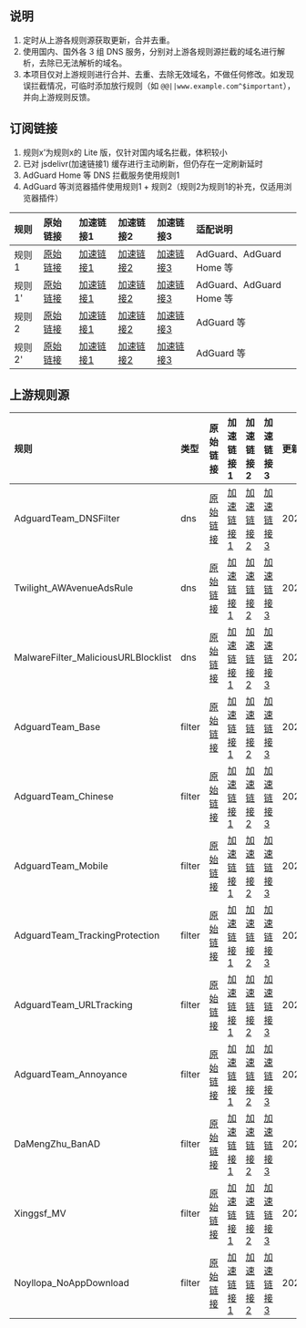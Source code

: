## 说明
1. 定时从上游各规则源获取更新，合并去重。
2. 使用国内、国外各 3 组 DNS 服务，分别对上游各规则源拦截的域名进行解析，去除已无法解析的域名。
3. 本项目仅对上游规则进行合并、去重、去除无效域名，不做任何修改。如发现误拦截情况，可临时添加放行规则（如 `@@||www.example.com^$important`），并向上游规则反馈。

## 订阅链接
1. 规则x’为规则x的 Lite 版，仅针对国内域名拦截，体积较小
2. 已对 jsdelivr(加速链接1) 缓存进行主动刷新，但仍存在一定刷新延时
3. AdGuard Home 等 DNS 拦截服务使用规则1
4. AdGuard 等浏览器插件使用规则1 + 规则2（规则2为规则1的补充，仅适用浏览器插件）

| 规则 | 原始链接 | 加速链接1 | 加速链接2 | 加速链接3 | 适配说明 |
|:-|:-|:-|:-|:-|:-|
| 规则1 | [原始链接](https://raw.githubusercontent.com/C9LG/Blocklists/main/rules/adblockdns.txt) | [加速链接1](https://gcore.jsdelivr.net/gh/C9LG/Blocklists@main/rules/adblockdns.txt) | [加速链接2](https://github.boki.moe/https://raw.githubusercontent.com/C9LG/Blocklists/main/rules/adblockdns.txt) | [加速链接3](https://ghfast.top/https://raw.githubusercontent.com/C9LG/Blocklists/main/rules/adblockdns.txt) | AdGuard、AdGuard Home 等 |
| 规则1' | [原始链接](https://raw.githubusercontent.com/C9LG/Blocklists/main/rules/adblockdnslite.txt) | [加速链接1](https://gcore.jsdelivr.net/gh/C9LG/Blocklists@main/rules/adblockdnslite.txt) | [加速链接2](https://github.boki.moe/https://raw.githubusercontent.com/C9LG/Blocklists/main/rules/adblockdnslite.txt) | [加速链接3](https://ghfast.top/https://raw.githubusercontent.com/C9LG/Blocklists/main/rules/adblockdnslite.txt) | AdGuard、AdGuard Home 等 |
| 规则2 | [原始链接](https://raw.githubusercontent.com/C9LG/Blocklists/main/rules/adblockfilters.txt) | [加速链接1](https://gcore.jsdelivr.net/gh/C9LG/Blocklists@main/rules/adblockfilters.txt) | [加速链接2](https://github.boki.moe/https://raw.githubusercontent.com/C9LG/Blocklists/main/rules/adblockfilters.txt) | [加速链接3](https://ghfast.top/https://raw.githubusercontent.com/C9LG/Blocklists/main/rules/adblockfilters.txt) | AdGuard 等 |
| 规则2' | [原始链接](https://raw.githubusercontent.com/C9LG/Blocklists/main/rules/adblockfilterslite.txt) | [加速链接1](https://gcore.jsdelivr.net/gh/C9LG/Blocklists@main/rules/adblockfilterslite.txt) | [加速链接2](https://github.boki.moe/https://raw.githubusercontent.com/C9LG/Blocklists/main/rules/adblockfilterslite.txt) | [加速链接3](https://ghfast.top/https://raw.githubusercontent.com/C9LG/Blocklists/main/rules/adblockfilterslite.txt) | AdGuard 等 |

## 上游规则源

| 规则 | 类型 | 原始链接 | 加速链接1 | 加速链接2 | 加速链接3 | 更新日期 |
|:-|:-|:-|:-|:-|:-|:-|
| AdguardTeam_DNSFilter | dns | [原始链接](https://adguardteam.github.io/AdGuardSDNSFilter/Filters/filter.txt) | [加速链接1](https://gcore.jsdelivr.net/gh/C9LG/Blocklists@main/rules/AdguardTeam_DNSFilter.txt) | [加速链接2](https://github.boki.moe/https://raw.githubusercontent.com/C9LG/Blocklists/main/rules/AdguardTeam_DNSFilter.txt) | [加速链接3](https://ghfast.top/https://raw.githubusercontent.com/C9LG/Blocklists/main/rules/AdguardTeam_DNSFilter.txt) | 2025/09/28 |
| Twilight_AWAvenueAdsRule | dns | [原始链接](https://raw.githubusercontent.com/TG-Twilight/AWAvenue-Ads-Rule/main/AWAvenue-Ads-Rule.txt) | [加速链接1](https://gcore.jsdelivr.net/gh/C9LG/Blocklists@main/rules/Twilight_AWAvenueAdsRule.txt) | [加速链接2](https://github.boki.moe/https://raw.githubusercontent.com/C9LG/Blocklists/main/rules/Twilight_AWAvenueAdsRule.txt) | [加速链接3](https://ghfast.top/https://raw.githubusercontent.com/C9LG/Blocklists/main/rules/Twilight_AWAvenueAdsRule.txt) | 2025/09/20 |
| MalwareFilter_MaliciousURLBlocklist | dns | [原始链接](https://malware-filter.gitlab.io/malware-filter/urlhaus-filter-agh-online.txt) | [加速链接1](https://gcore.jsdelivr.net/gh/C9LG/Blocklists@main/rules/MalwareFilter_MaliciousURLBlocklist.txt) | [加速链接2](https://github.boki.moe/https://raw.githubusercontent.com/C9LG/Blocklists/main/rules/MalwareFilter_MaliciousURLBlocklist.txt) | [加速链接3](https://ghfast.top/https://raw.githubusercontent.com/C9LG/Blocklists/main/rules/MalwareFilter_MaliciousURLBlocklist.txt) | 2025/09/28 |
| AdguardTeam_Base | filter | [原始链接](https://raw.githubusercontent.com/AdguardTeam/FiltersRegistry/master/filters/filter_2_Base/filter.txt) | [加速链接1](https://gcore.jsdelivr.net/gh/C9LG/Blocklists@main/rules/AdguardTeam_Base.txt) | [加速链接2](https://github.boki.moe/https://raw.githubusercontent.com/C9LG/Blocklists/main/rules/AdguardTeam_Base.txt) | [加速链接3](https://ghfast.top/https://raw.githubusercontent.com/C9LG/Blocklists/main/rules/AdguardTeam_Base.txt) | 2025/09/28 |
| AdguardTeam_Chinese | filter | [原始链接](https://raw.githubusercontent.com/AdguardTeam/FiltersRegistry/master/filters/filter_224_Chinese/filter.txt) | [加速链接1](https://gcore.jsdelivr.net/gh/C9LG/Blocklists@main/rules/AdguardTeam_Chinese.txt) | [加速链接2](https://github.boki.moe/https://raw.githubusercontent.com/C9LG/Blocklists/main/rules/AdguardTeam_Chinese.txt) | [加速链接3](https://ghfast.top/https://raw.githubusercontent.com/C9LG/Blocklists/main/rules/AdguardTeam_Chinese.txt) | 2025/09/28 |
| AdguardTeam_Mobile | filter | [原始链接](https://raw.githubusercontent.com/AdguardTeam/FiltersRegistry/master/filters/filter_11_Mobile/filter.txt) | [加速链接1](https://gcore.jsdelivr.net/gh/C9LG/Blocklists@main/rules/AdguardTeam_Mobile.txt) | [加速链接2](https://github.boki.moe/https://raw.githubusercontent.com/C9LG/Blocklists/main/rules/AdguardTeam_Mobile.txt) | [加速链接3](https://ghfast.top/https://raw.githubusercontent.com/C9LG/Blocklists/main/rules/AdguardTeam_Mobile.txt) | 2025/09/28 |
| AdguardTeam_TrackingProtection | filter | [原始链接](https://raw.githubusercontent.com/AdguardTeam/FiltersRegistry/master/filters/filter_3_Spyware/filter.txt) | [加速链接1](https://gcore.jsdelivr.net/gh/C9LG/Blocklists@main/rules/AdguardTeam_TrackingProtection.txt) | [加速链接2](https://github.boki.moe/https://raw.githubusercontent.com/C9LG/Blocklists/main/rules/AdguardTeam_TrackingProtection.txt) | [加速链接3](https://ghfast.top/https://raw.githubusercontent.com/C9LG/Blocklists/main/rules/AdguardTeam_TrackingProtection.txt) | 2025/09/27 |
| AdguardTeam_URLTracking | filter | [原始链接](https://raw.githubusercontent.com/AdguardTeam/FiltersRegistry/master/filters/filter_17_TrackParam/filter.txt) | [加速链接1](https://gcore.jsdelivr.net/gh/C9LG/Blocklists@main/rules/AdguardTeam_URLTracking.txt) | [加速链接2](https://github.boki.moe/https://raw.githubusercontent.com/C9LG/Blocklists/main/rules/AdguardTeam_URLTracking.txt) | [加速链接3](https://ghfast.top/https://raw.githubusercontent.com/C9LG/Blocklists/main/rules/AdguardTeam_URLTracking.txt) | 2025/09/25 |
| AdguardTeam_Annoyance | filter | [原始链接](https://raw.githubusercontent.com/AdguardTeam/FiltersRegistry/master/filters/filter_14_Annoyances/filter.txt) | [加速链接1](https://gcore.jsdelivr.net/gh/C9LG/Blocklists@main/rules/AdguardTeam_Annoyance.txt) | [加速链接2](https://github.boki.moe/https://raw.githubusercontent.com/C9LG/Blocklists/main/rules/AdguardTeam_Annoyance.txt) | [加速链接3](https://ghfast.top/https://raw.githubusercontent.com/C9LG/Blocklists/main/rules/AdguardTeam_Annoyance.txt) | 2025/09/27 |
| DaMengZhu_BanAD | filter | [原始链接](https://raw.githubusercontent.com/damengzhu/banad/main/jiekouAD.txt) | [加速链接1](https://gcore.jsdelivr.net/gh/C9LG/Blocklists@main/rules/DaMengZhu_BanAD.txt) | [加速链接2](https://github.boki.moe/https://raw.githubusercontent.com/C9LG/Blocklists/main/rules/DaMengZhu_BanAD.txt) | [加速链接3](https://ghfast.top/https://raw.githubusercontent.com/C9LG/Blocklists/main/rules/DaMengZhu_BanAD.txt) | 2025/09/27 |
| Xinggsf_MV | filter | [原始链接](https://raw.githubusercontent.com/xinggsf/Adblock-Plus-Rule/master/mv.txt) | [加速链接1](https://gcore.jsdelivr.net/gh/C9LG/Blocklists@main/rules/Xinggsf_MV.txt) | [加速链接2](https://github.boki.moe/https://raw.githubusercontent.com/C9LG/Blocklists/main/rules/Xinggsf_MV.txt) | [加速链接3](https://ghfast.top/https://raw.githubusercontent.com/C9LG/Blocklists/main/rules/Xinggsf_MV.txt) | 2025/07/28 |
| Noyllopa_NoAppDownload | filter | [原始链接](https://raw.githubusercontent.com/Noyllopa/NoAppDownload/master/NoAppDownload.txt) | [加速链接1](https://gcore.jsdelivr.net/gh/C9LG/Blocklists@main/rules/Noyllopa_NoAppDownload.txt) | [加速链接2](https://github.boki.moe/https://raw.githubusercontent.com/C9LG/Blocklists/main/rules/Noyllopa_NoAppDownload.txt) | [加速链接3](https://ghfast.top/https://raw.githubusercontent.com/C9LG/Blocklists/main/rules/Noyllopa_NoAppDownload.txt) | 2025/07/28 |

